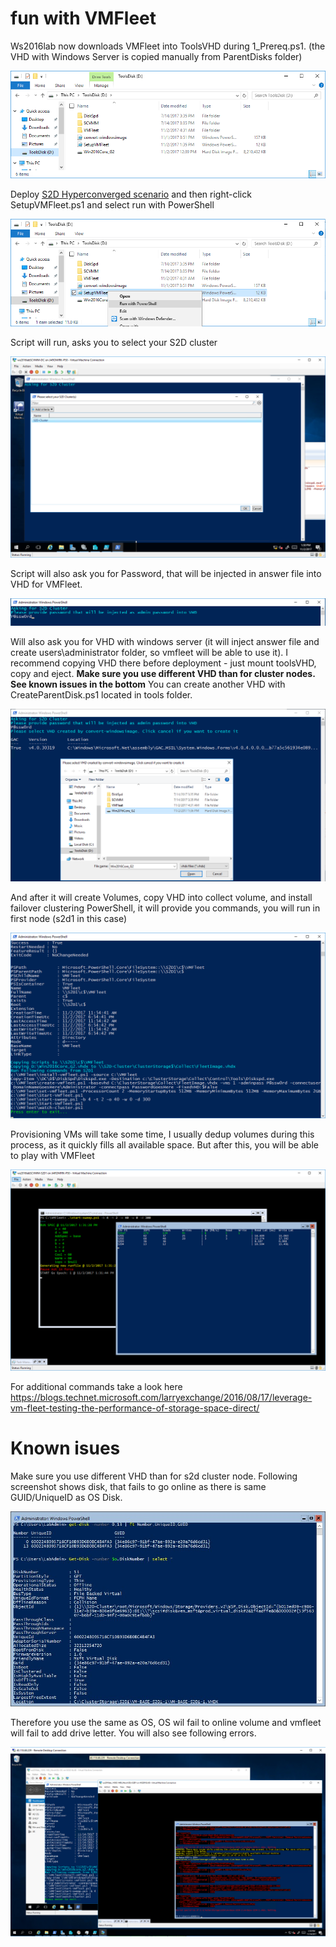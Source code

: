 # fun with VMFleet

Ws2016lab now downloads VMFleet into ToolsVHD during 1_Prereq.ps1. (the VHD with Windows Server is copied manually from ParentDisks folder)

![](/Scenarios/VMFleet/Screenshots/ToolsVHD.png)

Deploy [S2D Hyperconverged scenario](https://github.com/Microsoft/ws2016lab/tree/master/Scenarios/S2D%20Hyperconverged) and then right-click SetupVMFleet.ps1 and select run with PowerShell

![](/Scenarios/VMFleet/Screenshots/VMFleet_Step1.png)

Script will run, asks you to select your S2D cluster

![](/Scenarios/VMFleet/Screenshots/VMFleet_Step2.png)

Script will also ask you for Password, that will be injected in answer file into VHD for VMFleet.

![](/Scenarios/VMFleet/Screenshots/VMFleet_Step3.png)

Will also ask you for VHD with windows server (it will inject answer file and create users\administrator folder, so vmfleet will be able to use it). I recommend copying VHD there before deployment - just mount toolsVHD, copy and eject.
**Make sure you use different VHD than for cluster nodes. See known issues in the bottom** You can create another VHD with CreateParentDisk.ps1 located in tools folder.

![](/Scenarios/VMFleet/Screenshots/VMFleet_Step4.png)

And after it will create Volumes, copy VHD into collect volume, and install failover clustering PowerShell, it will provide you commands, you will run in first node (s2d1 in this case)

![](/Scenarios/VMFleet/Screenshots/VMFleet_Step5.png)

Provisioning VMs will take some time, I usually dedup volumes during this process, as it quickly fills all available space. But after this, you will be able to play with VMFleet

![](/Scenarios/VMFleet/Screenshots/VMfleetInAction.png)

For additional commands take a look here https://blogs.technet.microsoft.com/larryexchange/2016/08/17/leverage-vm-fleet-testing-the-performance-of-storage-space-direct/

# Known isues

Make sure you use different VHD than for s2d cluster node. Following screenshot shows disk, that fails to go online as there is same GUID/UniqueID as OS Disk.

![](/Scenarios/VMFleet/Screenshots/Error_wrongVHD.png)

Therefore you use the same as OS, OS wil fail to online volume and vmfleet will fail to add drive letter. You will also see following errors.

![](/Scenarios/VMFleet/Screenshots/Error_wrongVHD1.png)